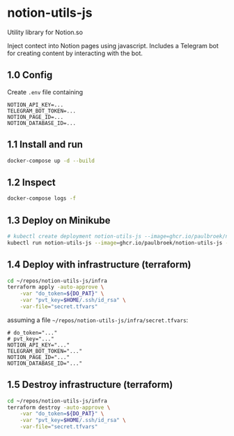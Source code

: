 # notion-utils-js

Utility library for Notion.so

Inject contect into Notion pages using javascript.
Includes a Telegram bot for creating content by interacting with the bot.

## 1.0 Config

Create `.env` file containing

```vim
NOTION_API_KEY=...
TELEGRAM_BOT_TOKEN=...
NOTION_PAGE_ID=...
NOTION_DATABASE_ID=...
```

## 1.1 Install and run

```bash
docker-compose up -d --build
```

## 1.2 Inspect

```bash
docker-compose logs -f
```

## 1.3 Deploy on Minikube

```bash
# kubectl create deployment notion-utils-js --image=ghcr.io/paulbroek/notion-utils-js
kubectl run notion-utils-js --image=ghcr.io/paulbroek/notion-utils-js --image-pull-policy=Never
```

## 1.4 Deploy with infrastructure (terraform)

```bash
cd ~/repos/notion-utils-js/infra
terraform apply -auto-approve \
    -var "do_token=${DO_PAT}" \
    -var "pvt_key=$HOME/.ssh/id_rsa" \
    -var-file="secret.tfvars"
```

assuming a file `~/repos/notion-utils-js/infra/secret.tfvars`:

```vim
# do_token="..."
# pvt_key="..."
NOTION_API_KEY="..."
TELEGRAM_BOT_TOKEN="..."
NOTION_PAGE_ID="..."
NOTION_DATABASE_ID="..."
```

## 1.5 Destroy infrastructure (terraform)

```bash
cd ~/repos/notion-utils-js/infra
terraform destroy -auto-approve \
    -var "do_token=${DO_PAT}" \
    -var "pvt_key=$HOME/.ssh/id_rsa" \
    -var-file="secret.tfvars"
```
